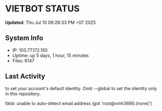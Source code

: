 # VIETBOT STATUS
**Updated**: Thu Jul 10 09:28:33 PM +07 2025

## System Info
- IP: 103.77.172.150
- Uptime: up 5 days, 1 hour, 15 minutes
- Files: 6147

## Last Activity

to set your account's default identity.
Omit --global to set the identity only in this repository.

fatal: unable to auto-detect email address (got 'root@vinh3690.(none)')
